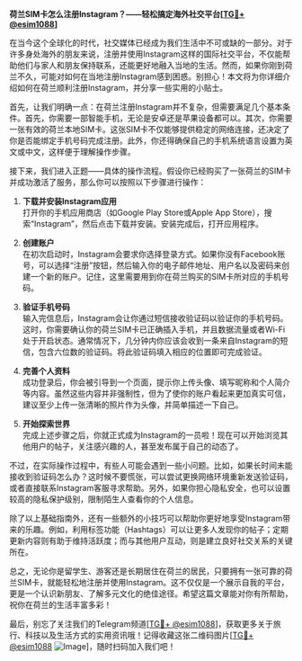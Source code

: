 **荷兰SIM卡怎么注册Instagram？——轻松搞定海外社交平台[[TG💪+ @esim1088](https://t.me/s/esim1088)]**

在当今这个全球化的时代，社交媒体已经成为我们生活中不可或缺的一部分。对于许多身处海外的朋友来说，注册并使用Instagram这样的国际社交平台，不仅能帮助他们与家人和朋友保持联系，还能更好地融入当地的生活。然而，如果你刚到荷兰不久，可能对如何在当地注册Instagram感到困惑。别担心！本文将为你详细介绍如何在荷兰顺利注册Instagram，并分享一些实用的小贴士。

首先，让我们明确一点：在荷兰注册Instagram并不复杂，但需要满足几个基本条件。首先，你需要一部智能手机，无论是安卓还是苹果设备都可以。其次，你需要一张有效的荷兰本地SIM卡。这张SIM卡不仅能够提供稳定的网络连接，还决定了你是否能绑定手机号码完成注册。此外，你还得确保自己的手机系统语言设置为英文或中文，这样便于理解操作步骤。

接下来，我们进入正题——具体的操作流程。假设你已经购买了一张荷兰的SIM卡并成功激活了服务，那么你可以按照以下步骤进行操作：

1. **下载并安装Instagram应用**  
   打开你的手机应用商店（如Google Play Store或Apple App Store），搜索“Instagram”，然后点击下载并安装。安装完成后，打开应用程序。

2. **创建账户**  
   在初次启动时，Instagram会要求你选择登录方式。如果你没有Facebook账号，可以选择“注册”按钮，然后输入你的电子邮件地址、用户名以及密码来创建一个新的账户。记住，这里需要用到你在荷兰购买的SIM卡所对应的手机号码。

3. **验证手机号码**  
   输入完信息后，Instagram会让你通过短信接收验证码以验证你的手机号码。这时，你需要确认你的荷兰SIM卡已正确插入手机，并且数据流量或者Wi-Fi处于开启状态。通常情况下，几分钟内你应该会收到一条来自Instagram的短信，包含六位数的验证码。将此验证码填入相应的位置即可完成验证。

4. **完善个人资料**  
   成功登录后，你会被引导到一个页面，提示你上传头像、填写昵称和个人简介等内容。虽然这些内容并非强制性，但为了使你的账户看起来更加真实可信，建议至少上传一张清晰的照片作为头像，并简单描述一下自己。

5. **开始探索世界**  
   完成上述步骤之后，你就正式成为Instagram的一员啦！现在可以开始浏览其他用户的帖子，关注感兴趣的人，甚至发布属于自己的动态了。

不过，在实际操作过程中，有些人可能会遇到一些小问题。比如，如果长时间未能接收到验证码怎么办？这时候不要慌张，可以尝试更换网络环境重新发送验证码，或者直接联系Instagram客服寻求帮助。另外，如果你担心隐私安全，也可以设置较高的隐私保护级别，限制陌生人查看你的个人信息。

除了以上基础指南外，还有一些额外的小技巧可以帮助你更好地享受Instagram带来的乐趣。例如，利用标签功能（Hashtags）可以让更多人发现你的帖子；定期更新内容则有助于维持活跃度；而与其他用户互动，则是建立良好社交关系的关键所在。

总之，无论你是留学生、游客还是长期居住在荷兰的居民，只要拥有一张可靠的荷兰SIM卡，就能轻松地注册并使用Instagram。这不仅仅是一个展示自我的平台，更是一个认识新朋友、了解多元文化的绝佳途径。希望这篇文章能对你有所帮助，祝你在荷兰的生活丰富多彩！

最后，别忘了关注我们的Telegram频道[[TG💪+ @esim1088](https://t.me/s/esim1088)]，获取更多关于旅行、科技以及生活方式的实用资讯哦！记得收藏这张二维码图片[[TG💪+ @esim1088](https://t.me/s/esim1088) ![Image](https://i.postimg.cc/4NQfJmqS/Snipaste-2025-05-13-00-14-12.png)]，随时扫码加入我们吧！